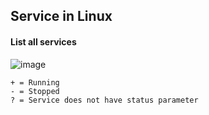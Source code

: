 ## Service in Linux

#### List all services

![image](https://user-images.githubusercontent.com/13016162/65593253-b45f6e00-dfad-11e9-93f3-1f06587d9e46.png)

```
+ = Running
- = Stopped
? = Service does not have status parameter
```
